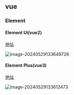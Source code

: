 ## vue

### Element

#### Element Ui(vue2)

[地址](https://element.eleme.cn/#/zh-CN)

![image-20240529133649726](https://bing-wu-doc-1318477772.cos.ap-nanjing.myqcloud.com/typora/image-20240529133649726.png?imageSlim)

#### Element Plus(vue3)

[地址](https://element-plus.org/zh-CN/)

![image-20240529133612473](https://bing-wu-doc-1318477772.cos.ap-nanjing.myqcloud.com/typora/image-20240529133612473.png?imageSlim)